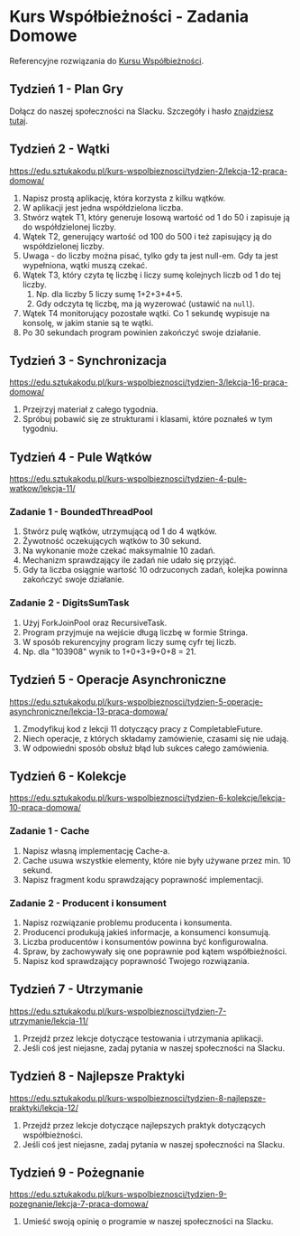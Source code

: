 # Kurs Współbieżności - Zadania Domowe

Referencyjne rozwiązania do [Kursu Współbieżności](https://kurswspolbieznosci.pl).

## Tydzień 1 - Plan Gry

Dołącz do naszej społeczności na Slacku.
Szczegóły i hasło [znajdziesz tutaj](https://edu.sztukakodu.pl/kurs-wspolbieznosci/tydzien-1/lekcja-7-praca-domowa/).

## Tydzień 2 - Wątki

https://edu.sztukakodu.pl/kurs-wspolbieznosci/tydzien-2/lekcja-12-praca-domowa/

1. Napisz prostą aplikację, która korzysta z kilku wątków.
2. W aplikacji jest jedna współdzielona liczba.
3. Stwórz wątek T1, który generuje losową wartość od 1 do 50 i zapisuje ją do współdzielonej liczby.
4. Wątek T2, generujący wartość od 100 do 500 i też zapisujący ją do współdzielonej liczby.
5. Uwaga - do liczby można pisać, tylko gdy ta jest null-em. Gdy ta jest wypełniona, wątki muszą czekać.
6. Wątek T3, który czyta tę liczbę i liczy sumę kolejnych liczb od 1 do tej liczby.
   1. Np. dla liczby 5 liczy sumę 1+2+3+4+5.
   2. Gdy odczyta tę liczbę, ma ją wyzerować (ustawić na `null`).
7. Wątek T4 monitorujący pozostałe wątki. Co 1 sekundę wypisuje na konsolę, w jakim stanie są te wątki.
8. Po 30 sekundach program powinien zakończyć swoje działanie.

## Tydzień 3 - Synchronizacja

https://edu.sztukakodu.pl/kurs-wspolbieznosci/tydzien-3/lekcja-16-praca-domowa/

1. Przejrzyj materiał z całego tygodnia.
2. Spróbuj pobawić się ze strukturami i klasami, które poznałeś w tym tygodniu.

## Tydzień 4 - Pule Wątków

https://edu.sztukakodu.pl/kurs-wspolbieznosci/tydzien-4-pule-watkow/lekcja-11/

### Zadanie 1 - BoundedThreadPool

1. Stwórz pulę wątków, utrzymującą od 1 do 4 wątków.
2. Żywotność oczekujących wątków to 30 sekund.
3. Na wykonanie może czekać maksymalnie 10 zadań.
4. Mechanizm sprawdzający ile zadań nie udało się przyjąć.
5. Gdy ta liczba osiągnie wartość 10 odrzuconych zadań, kolejka powinna zakończyć swoje działanie.

### Zadanie 2 - DigitsSumTask

1. Użyj ForkJoinPool oraz RecursiveTask.
2. Program przyjmuje na wejście długą liczbę w formie Stringa.
3. W sposób rekurencyjny program liczy sumę cyfr tej liczb.
4. Np. dla "103908" wynik to 1+0+3+9+0+8 = 21.

## Tydzień 5 - Operacje Asynchroniczne

https://edu.sztukakodu.pl/kurs-wspolbieznosci/tydzien-5-operacje-asynchroniczne/lekcja-13-praca-domowa/

1. Zmodyfikuj kod z lekcji 11 dotyczący pracy z CompletableFuture.
2. Niech operacje, z których składamy zamówienie, czasami się nie udają.
3. W odpowiedni sposób obsłuż błąd lub sukces całego zamówienia.

## Tydzień 6 - Kolekcje

https://edu.sztukakodu.pl/kurs-wspolbieznosci/tydzien-6-kolekcje/lekcja-10-praca-domowa/

### Zadanie 1 - Cache

1. Napisz własną implementację Cache-a.
2. Cache usuwa wszystkie elementy, które nie były używane przez min. 10 sekund.
3. Napisz fragment kodu sprawdzający poprawność implementacji.

### Zadanie 2 - Producent i konsument

1. Napisz rozwiązanie problemu producenta i konsumenta.
2. Producenci produkują jakieś informacje, a konsumenci konsumują.
3. Liczba producentów i konsumentów powinna być konfigurowalna.
4. Spraw, by zachowywały się one poprawnie pod kątem współbieżności.
5. Napisz kod sprawdzający poprawność Twojego rozwiązania.

## Tydzień 7 - Utrzymanie

https://edu.sztukakodu.pl/kurs-wspolbieznosci/tydzien-7-utrzymanie/lekcja-11/

1. Przejdź przez lekcje dotyczące testowania i utrzymania aplikacji.
2. Jeśli coś jest niejasne, zadaj pytania w naszej społeczności na Slacku.

## Tydzień 8 - Najlepsze Praktyki

https://edu.sztukakodu.pl/kurs-wspolbieznosci/tydzien-8-najlepsze-praktyki/lekcja-12/

1. Przejdź przez lekcje dotyczące najlepszych praktyk dotyczących współbieżności.
2. Jeśli coś jest niejasne, zadaj pytania w naszej społeczności na Slacku.

## Tydzień 9 - Pożegnanie

https://edu.sztukakodu.pl/kurs-wspolbieznosci/tydzien-9-pozegnanie/lekcja-7-praca-domowa/

1. Umieść swoją opinię o programie w naszej społeczności na Slacku.
